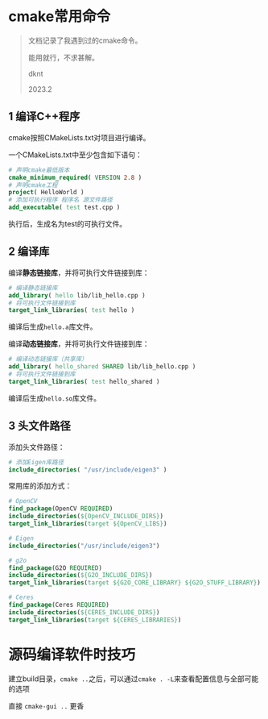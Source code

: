 # cmake常用命令

> 文档记录了我遇到过的cmake命令。
> 
> 能用就行，不求甚解。
> 
> dknt
> 
> 2023.2

## 1 编译C++程序

cmake按照CMakeLists.txt对项目进行编译。

一个CMakeLists.txt中至少包含如下语句：

```cmake
# 声明cmake最低版本
cmake_minimum_required( VERSION 2.8 )
# 声明cmake工程
project( HelloWorld )
# 添加可执行程序 程序名 源文件路径
add_executable( test test.cpp )
```

执行后，生成名为test的可执行文件。

## 2 编译库

编译**静态链接库**，并将可执行文件链接到库：

```cmake
# 编译静态链接库
add_library( hello lib/lib_hello.cpp )
# 将可执行文件链接到库
target_link_libraries( test hello )
```

编译后生成`hello.a`库文件。

编译**动态链接库**，并将可执行文件链接到库：

```cmake
# 编译动态链接库（共享库）
add_library( hello_shared SHARED lib/lib_hello.cpp )
# 将可执行文件链接到库
target_link_libraries( test hello_shared )
```

编译后生成`hello.so`库文件。

## 3 头文件路径

添加头文件路径：

```cmake
# 添加Eigen库路径
include_directories( "/usr/include/eigen3" ) 
```

常用库的添加方式：

```cmake
# OpenCV
find_package(OpenCV REQUIRED)
include_directories(${OpenCV_INCLUDE_DIRS})
target_link_libraries(target ${OpenCV_LIBS})

# Eigen
include_directories("/usr/include/eigen3")

# g2o
find_package(G2O REQUIRED)
include_directories(${G2O_INCLUDE_DIRS})
target_link_libraries(target ${G2O_CORE_LIBRARY} ${G2O_STUFF_LIBRARY})

# Ceres
find_package(Ceres REQUIRED)
include_directories(${CERES_INCLUDE_DIRS})
target_link_libraries(target ${CERES_LIBRARIES})
```

# 源码编译软件时技巧

建立build目录，`cmake ..`之后，可以通过`cmake . -L`来查看配置信息与全部可能的选项

直接 `cmake-gui ..` 更香
